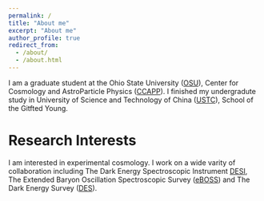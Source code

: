 ```yaml
---
permalink: /
title: "About me"
excerpt: "About me"
author_profile: true
redirect_from: 
  - /about/
  - /about.html
---
```


I am a graduate student at the Ohio State University ([OSU](https://www.osu.edu/)), Center for Cosmology and AstroParticle Physics ([CCAPP](https://ccapp.osu.edu/)). I finished my undergradute study in University of Science and Technology of China ([USTC](https://en.ustc.edu.cn/)), School of the Gitfted Young.  

Research Interests
======
I am interested in experimental cosmology. I work on a wide varity of collaboration including The Dark Energy Spectroscopic Instrument [DESI](https://www.desi.lbl.gov/), The Extended Baryon Oscillation Spectroscopic Survey ([eBOSS](https://www.sdss.org/surveys/eboss/)) and The Dark Energy Survey ([DES](https://www.darkenergysurvey.org/)). 



